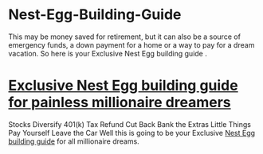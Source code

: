 # Nest-Egg-Building-Guide
This may be money saved for retirement, but it can also be a source of emergency funds, a down payment for a home or a way to pay for a dream vacation. So here is your Exclusive Nest Egg building guide .
# [Exclusive Nest Egg building guide for painless millionaire dreamers](https://maccablo.com/exclusive-nest-egg-building-guide/)
Stocks
Diversify
401(k)
Tax Refund
Cut Back
Bank the Extras
Little Things
Pay Yourself
Leave the Car
Well this is going to be your Exclusive [Nest Egg building guide](https://maccablo.com/exclusive-nest-egg-building-guide/) for all millionaire dreams.

 
